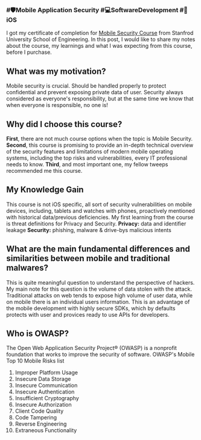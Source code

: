 ### #🛡️Mobile Application Security #💻SoftwareDevelopment #📱iOS 
I got my certificate of completion for [Mobile Security Course](https://online.stanford.edu/courses/xacs215-mobile-security) from Stanfrod University School of Engineering. 
In this post, I would like to share my notes about the course, my learnings and what I was expecting from this course, before I purchase.

## What was my motivation?
Mobile security is crucial. Should be handled properly to protect confidential and prevent exposing private data of user. Security always considered as everyone's responsibility, but at the same time we know that when everyone is responsible, no one is! 
## Why did I choose this course?
**First**, there are not much course options when the topic is Mobile Security. 
**Second**, this course is promising to provide an in-depth technical overview of the security features and limitations of modern mobile operating systems, including the top risks and vulnerabilities, every IT professional needs to know.
**Third**, and most important one, my fellow tweeps recommended me this course.

## My Knowledge Gain
This course is not iOS specific, all sort of security vulnerabilities on mobile devices, including, tablets and watches with phones, proactively mentioned with historical data/previous deficiencies.
My first learning from the course is threat definitions for Privacy and Security. **Privacy:** data and identifier leakage
**Security:** phishing, malware & drive-bys malicious intents

## What are the main fundamental differences and similarities between mobile and traditional malwares?
This is quite meaningful question to understand the perspective of hackers. My main note for this question is the volume of data stolen with the attack. Traditional attacks on web tends to expose high volume of user data, while on mobile there is an individual users information. This is an advantage of the mobile development with highly secure SDKs, which by defaults protects with user and provices ready to use APIs for developers.

## Who is OWASP? 
The Open Web Application Security Project® (OWASP) is a nonprofit foundation that works to improve the security of software. 
OWASP's Mobile Top 10 Mobile Risks list
1. Improper Platform Usage
2. Insecure Data Storage
3. Insecure Communication
4. Insecure Authentication
5. Insufficient Cryptography
6. Insecure Authorization
7. Client Code Quality
8. Code Tampering
9. Reverse Engineering
10. Extraneous Functionality









